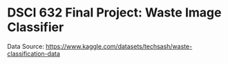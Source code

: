 # DSCI 632 Final Project: Waste Image Classifier

Data Source: https://www.kaggle.com/datasets/techsash/waste-classification-data

